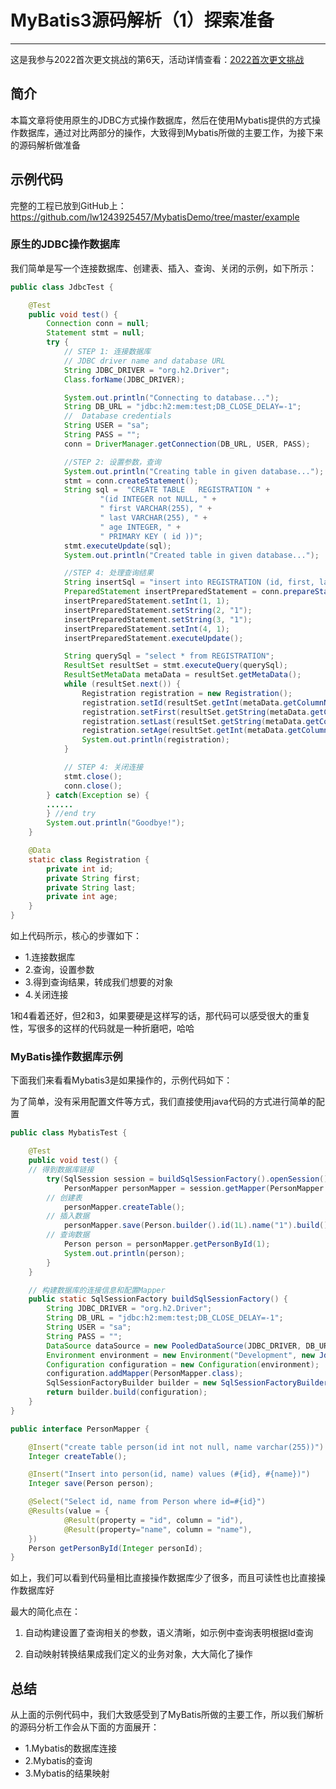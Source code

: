 # MyBatis3源码解析（1）探索准备
***
这是我参与2022首次更文挑战的第6天，活动详情查看：[2022首次更文挑战](https://juejin.cn/post/7052884569032392740)

## 简介
本篇文章将使用原生的JDBC方式操作数据库，然后在使用Mybatis提供的方式操作数据库，通过对比两部分的操作，大致得到Mybatis所做的主要工作，为接下来的源码解析做准备

## 示例代码
完整的工程已放到GitHub上：https://github.com/lw1243925457/MybatisDemo/tree/master/example

### 原生的JDBC操作数据库
我们简单是写一个连接数据库、创建表、插入、查询、关闭的示例，如下所示：

```java
public class JdbcTest {

    @Test
    public void test() {
        Connection conn = null;
        Statement stmt = null;
        try {
            // STEP 1: 连接数据库
            // JDBC driver name and database URL
            String JDBC_DRIVER = "org.h2.Driver";
            Class.forName(JDBC_DRIVER);

            System.out.println("Connecting to database...");
            String DB_URL = "jdbc:h2:mem:test;DB_CLOSE_DELAY=-1";
            //  Database credentials
            String USER = "sa";
            String PASS = "";
            conn = DriverManager.getConnection(DB_URL, USER, PASS);

            //STEP 2: 设置参数，查询
            System.out.println("Creating table in given database...");
            stmt = conn.createStatement();
            String sql =  "CREATE TABLE   REGISTRATION " +
                    "(id INTEGER not NULL, " +
                    " first VARCHAR(255), " +
                    " last VARCHAR(255), " +
                    " age INTEGER, " +
                    " PRIMARY KEY ( id ))";
            stmt.executeUpdate(sql);
            System.out.println("Created table in given database...");

            //STEP 4: 处理查询结果
            String insertSql = "insert into REGISTRATION (id, first, last, age) values (?, ?, ?, ?)";
            PreparedStatement insertPreparedStatement = conn.prepareStatement(insertSql);
            insertPreparedStatement.setInt(1, 1);
            insertPreparedStatement.setString(2, "1");
            insertPreparedStatement.setString(3, "1");
            insertPreparedStatement.setInt(4, 1);
            insertPreparedStatement.executeUpdate();

            String querySql = "select * from REGISTRATION";
            ResultSet resultSet = stmt.executeQuery(querySql);
            ResultSetMetaData metaData = resultSet.getMetaData();
            while (resultSet.next()) {
                Registration registration = new Registration();
                registration.setId(resultSet.getInt(metaData.getColumnName(1)));
                registration.setFirst(resultSet.getString(metaData.getColumnName(2)));
                registration.setLast(resultSet.getString(metaData.getColumnName(3)));
                registration.setAge(resultSet.getInt(metaData.getColumnName(4)));
                System.out.println(registration);
            }

            // STEP 4: 关闭连接
            stmt.close();
            conn.close();
        } catch(Exception se) {
	    ......
        } //end try
        System.out.println("Goodbye!");
    }

    @Data
    static class Registration {
        private int id;
        private String first;
        private String last;
        private int age;
    }
}
```

如上代码所示，核心的步骤如下：

- 1.连接数据库
- 2.查询，设置参数
- 3.得到查询结果，转成我们想要的对象
- 4.关闭连接

1和4看着还好，但2和3，如果要硬是这样写的话，那代码可以感受很大的重复性，写很多的这样的代码就是一种折磨吧，哈哈

### MyBatis操作数据库示例
下面我们来看看Mybatis3是如果操作的，示例代码如下：

为了简单，没有采用配置文件等方式，我们直接使用java代码的方式进行简单的配置

```java
public class MybatisTest {

    @Test
    public void test() {
	// 得到数据库链接
        try(SqlSession session = buildSqlSessionFactory().openSession()) {
            PersonMapper personMapper = session.getMapper(PersonMapper.class);
	    // 创建表
            personMapper.createTable();
	    // 插入数据
            personMapper.save(Person.builder().id(1L).name("1").build());
	    // 查询数据
            Person person = personMapper.getPersonById(1);
            System.out.println(person);
        }
    }

    // 构建数据库的连接信息和配置Mapper
    public static SqlSessionFactory buildSqlSessionFactory() {
        String JDBC_DRIVER = "org.h2.Driver";
        String DB_URL = "jdbc:h2:mem:test;DB_CLOSE_DELAY=-1";
        String USER = "sa";
        String PASS = "";
        DataSource dataSource = new PooledDataSource(JDBC_DRIVER, DB_URL, USER, PASS);
        Environment environment = new Environment("Development", new JdbcTransactionFactory(), dataSource);
        Configuration configuration = new Configuration(environment);
        configuration.addMapper(PersonMapper.class);
        SqlSessionFactoryBuilder builder = new SqlSessionFactoryBuilder();
        return builder.build(configuration);
    }
}

public interface PersonMapper {

    @Insert("create table person(id int not null, name varchar(255))")
    Integer createTable();

    @Insert("Insert into person(id, name) values (#{id}, #{name})")
    Integer save(Person person);

    @Select("Select id, name from Person where id=#{id}")
    @Results(value = {
            @Result(property = "id", column = "id"),
            @Result(property="name", column = "name"),
    })
    Person getPersonById(Integer personId);
}
```

如上，我们可以看到代码量相比直接操作数据库少了很多，而且可读性也比直接操作数据库好

最大的简化点在：

1. 自动构建设置了查询相关的参数，语义清晰，如示例中查询表明根据Id查询

2. 自动映射转换结果成我们定义的业务对象，大大简化了操作

## 总结
从上面的示例代码中，我们大致感受到了MyBatis所做的主要工作，所以我们解析的源码分析工作会从下面的方面展开：

- 1.Mybatis的数据库连接
- 2.Mybatis的查询
- 3.Mybatis的结果映射
